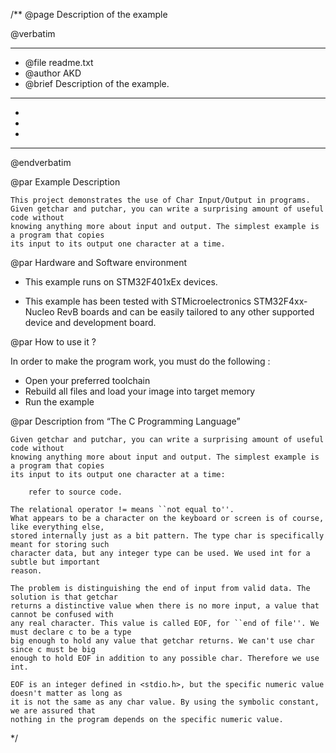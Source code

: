 /**
  @page Description of the example
  
  @verbatim
  ******************************************************************************
  * @file    readme.txt 
  * @author  AKD
  * @brief   Description of the example.
  ******************************************************************************
  *
  *
  *
  ******************************************************************************
  @endverbatim

@par Example Description

	This project demonstrates the use of Char Input/Output in programs.
	Given getchar and putchar, you can write a surprising amount of useful code without
	knowing anything more about input and output. The simplest example is a program that copies
	its input to its output one character at a time.

@par Hardware and Software environment  

  - This example runs on STM32F401xEx devices.
    
  - This example has been tested with STMicroelectronics STM32F4xx-Nucleo RevB 
    boards and can be easily tailored to any other supported device 
    and development board.

@par How to use it ? 

In order to make the program work, you must do the following :
 - Open your preferred toolchain 
 - Rebuild all files and load your image into target memory
 - Run the example

@par Description from “The C Programming Language” 

	Given getchar and putchar, you can write a surprising amount of useful code without
	knowing anything more about input and output. The simplest example is a program that copies
	its input to its output one character at a time:

		refer to source code.
		
	The relational operator != means ``not equal to''.
	What appears to be a character on the keyboard or screen is of course, like everything else,
	stored internally just as a bit pattern. The type char is specifically meant for storing such
	character data, but any integer type can be used. We used int for a subtle but important
	reason.

	The problem is distinguishing the end of input from valid data. The solution is that getchar
	returns a distinctive value when there is no more input, a value that cannot be confused with
	any real character. This value is called EOF, for ``end of file''. We must declare c to be a type
	big enough to hold any value that getchar returns. We can't use char since c must be big
	enough to hold EOF in addition to any possible char. Therefore we use int.
		
	EOF is an integer defined in <stdio.h>, but the specific numeric value doesn't matter as long as
	it is not the same as any char value. By using the symbolic constant, we are assured that
	nothing in the program depends on the specific numeric value.

 */
